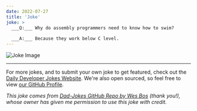 ```yaml
---
date: 2022-07-27
title: 'Joke'
joke: >
  ___Q:___ Why do assembly programmers need to know how to swim?
  
  ___A:___ Because they work below C level.
---
```



![Joke Image](https://private.xtrp.io/projects/DailyDeveloperJokes/public_image_server/images/5e1259823aa3b.png)

---

For more jokes, and to submit your own joke to get featured, check out the [Daily Developer Jokes Website](https://dailydeveloperjokes.github.io/). We're also open sourced, so feel free to view [our GitHub Profile](https://github.com/dailydeveloperjokes).


_This joke comes from [Dad-Jokes GitHub Repo by Wes Bos](https://github.com/wesbos/dad-jokes) (thank you!), whose owner has given me permission to use this joke with credit._

<!--
Joke text:
**Q:** Why do assembly programmers need to know how to swim?

**A:** Because they work below C level.
 -->


